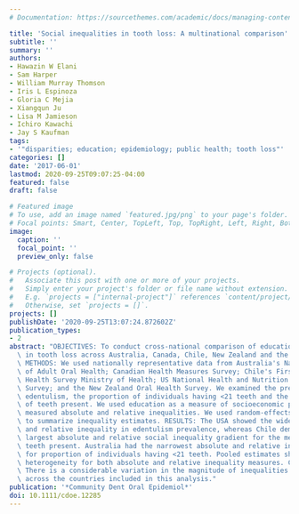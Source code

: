 ```yaml
---
# Documentation: https://sourcethemes.com/academic/docs/managing-content/

title: 'Social inequalities in tooth loss: A multinational comparison'
subtitle: ''
summary: ''
authors:
- Hawazin W Elani
- Sam Harper
- William Murray Thomson
- Iris L Espinoza
- Gloria C Mejia
- Xiangqun Ju
- Lisa M Jamieson
- Ichiro Kawachi
- Jay S Kaufman
tags:
- '"disparities; education; epidemiology; public health; tooth loss"'
categories: []
date: '2017-06-01'
lastmod: 2020-09-25T09:07:25-04:00
featured: false
draft: false

# Featured image
# To use, add an image named `featured.jpg/png` to your page's folder.
# Focal points: Smart, Center, TopLeft, Top, TopRight, Left, Right, BottomLeft, Bottom, BottomRight.
image:
  caption: ''
  focal_point: ''
  preview_only: false

# Projects (optional).
#   Associate this post with one or more of your projects.
#   Simply enter your project's folder or file name without extension.
#   E.g. `projects = ["internal-project"]` references `content/project/deep-learning/index.md`.
#   Otherwise, set `projects = []`.
projects: []
publishDate: '2020-09-25T13:07:24.872602Z'
publication_types:
- 2
abstract: "OBJECTIVES: To conduct cross-national comparison of education-based inequalities\
  \ in tooth loss across Australia, Canada, Chile, New Zealand and the United States.\
  \ METHODS: We used nationally representative data from Australia's National Survey\
  \ of Adult Oral Health; Canadian Health Measures Survey; Chile's First National\
  \ Health Survey Ministry of Health; US National Health and Nutrition Examination\
  \ Survey; and the New Zealand Oral Health Survey. We examined the prevalence of\
  \ edentulism, the proportion of individuals having <21 teeth and the mean number\
  \ of teeth present. We used education as a measure of socioeconomic position and\
  \ measured absolute and relative inequalities. We used random-effects meta-analysis\
  \ to summarize inequality estimates. RESULTS: The USA showed the widest absolute\
  \ and relative inequality in edentulism prevalence, whereas Chile demonstrated the\
  \ largest absolute and relative social inequality gradient for the mean number of\
  \ teeth present. Australia had the narrowest absolute and relative inequality gap\
  \ for proportion of individuals having <21 teeth. Pooled estimates showed substantial\
  \ heterogeneity for both absolute and relative inequality measures. CONCLUSIONS:\
  \ There is a considerable variation in the magnitude of inequalities in tooth loss\
  \ across the countries included in this analysis."
publication: '*Community Dent Oral Epidemiol*'
doi: 10.1111/cdoe.12285
---
```

